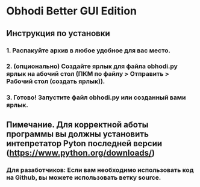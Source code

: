 # Obhodi Better GUI Edition
## Инструкция по установки

### 1. Распакуйте архив в любое удобное для вас место.
### 2. (опционально) Создайте ярлык для файла obhodi.py ярлык на абочий стол (ПКМ по файлу > Отправить > Рабочий стол (создать ярлык)).
### 3. Готово! Запустите файл obhodi.py или созданный вами ярлык.
## Пимечание. Для корректной аботы программы вы должны установить интепретатор Pyton последней версии (https://www.python.org/downloads/)

### Для разаботчиков: Если вам необходимо использовать код на Github, вы можете использовать ветку source.

